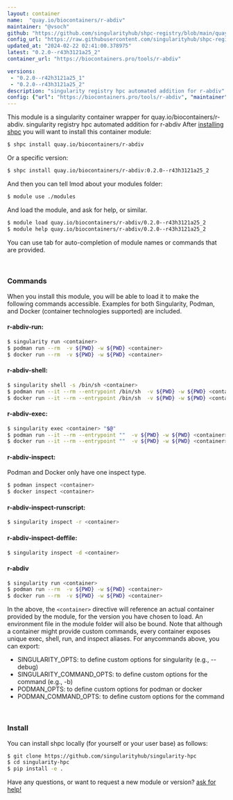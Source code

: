 ```yaml
---
layout: container
name:  "quay.io/biocontainers/r-abdiv"
maintainer: "@vsoch"
github: "https://github.com/singularityhub/shpc-registry/blob/main/quay.io/biocontainers/r-abdiv/container.yaml"
config_url: "https://raw.githubusercontent.com/singularityhub/shpc-registry/main/quay.io/biocontainers/r-abdiv/container.yaml"
updated_at: "2024-02-22 02:41:00.378975"
latest: "0.2.0--r43h3121a25_2"
container_url: "https://biocontainers.pro/tools/r-abdiv"

versions:
 - "0.2.0--r42h3121a25_1"
 - "0.2.0--r43h3121a25_2"
description: "singularity registry hpc automated addition for r-abdiv"
config: {"url": "https://biocontainers.pro/tools/r-abdiv", "maintainer": "@vsoch", "description": "singularity registry hpc automated addition for r-abdiv", "latest": {"0.2.0--r43h3121a25_2": "sha256:5e55c5d58b2a22450c78691e52c75ca92bc726b05dc85d67d6446fe491e367a3"}, "tags": {"0.2.0--r42h3121a25_1": "sha256:9cf6d39e29d69f1dc660e90af50485053198ae542f7223a74f0e43017254d8e1", "0.2.0--r43h3121a25_2": "sha256:5e55c5d58b2a22450c78691e52c75ca92bc726b05dc85d67d6446fe491e367a3"}, "docker": "quay.io/biocontainers/r-abdiv"}
---
```


This module is a singularity container wrapper for quay.io/biocontainers/r-abdiv.
singularity registry hpc automated addition for r-abdiv
After [installing shpc](#install) you will want to install this container module:


```bash
$ shpc install quay.io/biocontainers/r-abdiv
```

Or a specific version:

```bash
$ shpc install quay.io/biocontainers/r-abdiv:0.2.0--r43h3121a25_2
```

And then you can tell lmod about your modules folder:

```bash
$ module use ./modules
```

And load the module, and ask for help, or similar.

```bash
$ module load quay.io/biocontainers/r-abdiv/0.2.0--r43h3121a25_2
$ module help quay.io/biocontainers/r-abdiv/0.2.0--r43h3121a25_2
```

You can use tab for auto-completion of module names or commands that are provided.

<br>

### Commands

When you install this module, you will be able to load it to make the following commands accessible.
Examples for both Singularity, Podman, and Docker (container technologies supported) are included.

#### r-abdiv-run:

```bash
$ singularity run <container>
$ podman run --rm  -v ${PWD} -w ${PWD} <container>
$ docker run --rm  -v ${PWD} -w ${PWD} <container>
```

#### r-abdiv-shell:

```bash
$ singularity shell -s /bin/sh <container>
$ podman run --it --rm --entrypoint /bin/sh  -v ${PWD} -w ${PWD} <container>
$ docker run --it --rm --entrypoint /bin/sh  -v ${PWD} -w ${PWD} <container>
```

#### r-abdiv-exec:

```bash
$ singularity exec <container> "$@"
$ podman run --it --rm --entrypoint ""  -v ${PWD} -w ${PWD} <container> "$@"
$ docker run --it --rm --entrypoint ""  -v ${PWD} -w ${PWD} <container> "$@"
```

#### r-abdiv-inspect:

Podman and Docker only have one inspect type.

```bash
$ podman inspect <container>
$ docker inspect <container>
```

#### r-abdiv-inspect-runscript:

```bash
$ singularity inspect -r <container>
```

#### r-abdiv-inspect-deffile:

```bash
$ singularity inspect -d <container>
```



#### r-abdiv

```bash
$ singularity run <container>
$ podman run --rm  -v ${PWD} -w ${PWD} <container>
$ docker run --rm  -v ${PWD} -w ${PWD} <container>
```


In the above, the `<container>` directive will reference an actual container provided
by the module, for the version you have chosen to load. An environment file in the
module folder will also be bound. Note that although a container
might provide custom commands, every container exposes unique exec, shell, run, and
inspect aliases. For anycommands above, you can export:

 - SINGULARITY_OPTS: to define custom options for singularity (e.g., --debug)
 - SINGULARITY_COMMAND_OPTS: to define custom options for the command (e.g., -b)
 - PODMAN_OPTS: to define custom options for podman or docker
 - PODMAN_COMMAND_OPTS: to define custom options for the command

<br>

### Install

You can install shpc locally (for yourself or your user base) as follows:

```bash
$ git clone https://github.com/singularityhub/singularity-hpc
$ cd singularity-hpc
$ pip install -e .
```

Have any questions, or want to request a new module or version? [ask for help!](https://github.com/singularityhub/singularity-hpc/issues)